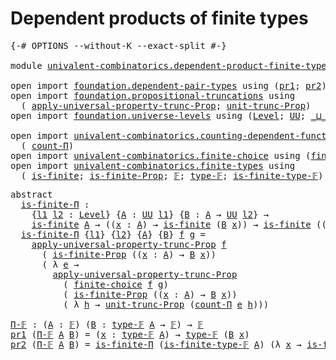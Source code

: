 # Dependent products of finite types

<pre class="Agda"><a id="47" class="Symbol">{-#</a> <a id="51" class="Keyword">OPTIONS</a> <a id="59" class="Pragma">--without-K</a> <a id="71" class="Pragma">--exact-split</a> <a id="85" class="Symbol">#-}</a>

<a id="90" class="Keyword">module</a> <a id="97" href="univalent-combinatorics.dependent-product-finite-types.html" class="Module">univalent-combinatorics.dependent-product-finite-types</a> <a id="152" class="Keyword">where</a>

<a id="159" class="Keyword">open</a> <a id="164" class="Keyword">import</a> <a id="171" href="foundation.dependent-pair-types.html" class="Module">foundation.dependent-pair-types</a> <a id="203" class="Keyword">using</a> <a id="209" class="Symbol">(</a><a id="210" href="foundation-core.dependent-pair-types.html#592" class="Field">pr1</a><a id="213" class="Symbol">;</a> <a id="215" href="foundation-core.dependent-pair-types.html#604" class="Field">pr2</a><a id="218" class="Symbol">)</a>
<a id="220" class="Keyword">open</a> <a id="225" class="Keyword">import</a> <a id="232" href="foundation.propositional-truncations.html" class="Module">foundation.propositional-truncations</a> <a id="269" class="Keyword">using</a>
  <a id="277" class="Symbol">(</a> <a id="279" href="foundation.propositional-truncations.html#5581" class="Function">apply-universal-property-trunc-Prop</a><a id="314" class="Symbol">;</a> <a id="316" href="foundation.propositional-truncations.html#2096" class="Function">unit-trunc-Prop</a><a id="331" class="Symbol">)</a>
<a id="333" class="Keyword">open</a> <a id="338" class="Keyword">import</a> <a id="345" href="foundation.universe-levels.html" class="Module">foundation.universe-levels</a> <a id="372" class="Keyword">using</a> <a id="378" class="Symbol">(</a><a id="379" href="Agda.Primitive.html#597" class="Postulate">Level</a><a id="384" class="Symbol">;</a> <a id="386" href="foundation-core.universe-levels.html#222" class="Primitive">UU</a><a id="388" class="Symbol">;</a> <a id="390" href="Agda.Primitive.html#810" class="Primitive Operator">_⊔_</a><a id="393" class="Symbol">)</a>

<a id="396" class="Keyword">open</a> <a id="401" class="Keyword">import</a> <a id="408" href="univalent-combinatorics.counting-dependent-function-types.html" class="Module">univalent-combinatorics.counting-dependent-function-types</a> <a id="466" class="Keyword">using</a>
  <a id="474" class="Symbol">(</a> <a id="476" href="univalent-combinatorics.counting-dependent-function-types.html#1758" class="Function">count-Π</a><a id="483" class="Symbol">)</a>
<a id="485" class="Keyword">open</a> <a id="490" class="Keyword">import</a> <a id="497" href="univalent-combinatorics.finite-choice.html" class="Module">univalent-combinatorics.finite-choice</a> <a id="535" class="Keyword">using</a> <a id="541" class="Symbol">(</a><a id="542" href="univalent-combinatorics.finite-choice.html#3449" class="Function">finite-choice</a><a id="555" class="Symbol">)</a>
<a id="557" class="Keyword">open</a> <a id="562" class="Keyword">import</a> <a id="569" href="univalent-combinatorics.finite-types.html" class="Module">univalent-combinatorics.finite-types</a> <a id="606" class="Keyword">using</a>
  <a id="614" class="Symbol">(</a> <a id="616" href="univalent-combinatorics.finite-types.html#3651" class="Function">is-finite</a><a id="625" class="Symbol">;</a> <a id="627" href="univalent-combinatorics.finite-types.html#3560" class="Function">is-finite-Prop</a><a id="641" class="Symbol">;</a> <a id="643" href="univalent-combinatorics.finite-types.html#4042" class="Function">𝔽</a><a id="644" class="Symbol">;</a> <a id="646" href="univalent-combinatorics.finite-types.html#4090" class="Function">type-𝔽</a><a id="652" class="Symbol">;</a> <a id="654" href="univalent-combinatorics.finite-types.html#4141" class="Function">is-finite-type-𝔽</a><a id="670" class="Symbol">)</a>
</pre>
<pre class="Agda"><a id="685" class="Keyword">abstract</a>
  <a id="is-finite-Π"></a><a id="696" href="univalent-combinatorics.dependent-product-finite-types.html#696" class="Function">is-finite-Π</a> <a id="708" class="Symbol">:</a>
    <a id="714" class="Symbol">{</a><a id="715" href="univalent-combinatorics.dependent-product-finite-types.html#715" class="Bound">l1</a> <a id="718" href="univalent-combinatorics.dependent-product-finite-types.html#718" class="Bound">l2</a> <a id="721" class="Symbol">:</a> <a id="723" href="Agda.Primitive.html#597" class="Postulate">Level</a><a id="728" class="Symbol">}</a> <a id="730" class="Symbol">{</a><a id="731" href="univalent-combinatorics.dependent-product-finite-types.html#731" class="Bound">A</a> <a id="733" class="Symbol">:</a> <a id="735" href="foundation-core.universe-levels.html#222" class="Primitive">UU</a> <a id="738" href="univalent-combinatorics.dependent-product-finite-types.html#715" class="Bound">l1</a><a id="740" class="Symbol">}</a> <a id="742" class="Symbol">{</a><a id="743" href="univalent-combinatorics.dependent-product-finite-types.html#743" class="Bound">B</a> <a id="745" class="Symbol">:</a> <a id="747" href="univalent-combinatorics.dependent-product-finite-types.html#731" class="Bound">A</a> <a id="749" class="Symbol">→</a> <a id="751" href="foundation-core.universe-levels.html#222" class="Primitive">UU</a> <a id="754" href="univalent-combinatorics.dependent-product-finite-types.html#718" class="Bound">l2</a><a id="756" class="Symbol">}</a> <a id="758" class="Symbol">→</a>
    <a id="764" href="univalent-combinatorics.finite-types.html#3651" class="Function">is-finite</a> <a id="774" href="univalent-combinatorics.dependent-product-finite-types.html#731" class="Bound">A</a> <a id="776" class="Symbol">→</a> <a id="778" class="Symbol">((</a><a id="780" href="univalent-combinatorics.dependent-product-finite-types.html#780" class="Bound">x</a> <a id="782" class="Symbol">:</a> <a id="784" href="univalent-combinatorics.dependent-product-finite-types.html#731" class="Bound">A</a><a id="785" class="Symbol">)</a> <a id="787" class="Symbol">→</a> <a id="789" href="univalent-combinatorics.finite-types.html#3651" class="Function">is-finite</a> <a id="799" class="Symbol">(</a><a id="800" href="univalent-combinatorics.dependent-product-finite-types.html#743" class="Bound">B</a> <a id="802" href="univalent-combinatorics.dependent-product-finite-types.html#780" class="Bound">x</a><a id="803" class="Symbol">))</a> <a id="806" class="Symbol">→</a> <a id="808" href="univalent-combinatorics.finite-types.html#3651" class="Function">is-finite</a> <a id="818" class="Symbol">((</a><a id="820" href="univalent-combinatorics.dependent-product-finite-types.html#820" class="Bound">x</a> <a id="822" class="Symbol">:</a> <a id="824" href="univalent-combinatorics.dependent-product-finite-types.html#731" class="Bound">A</a><a id="825" class="Symbol">)</a> <a id="827" class="Symbol">→</a> <a id="829" href="univalent-combinatorics.dependent-product-finite-types.html#743" class="Bound">B</a> <a id="831" href="univalent-combinatorics.dependent-product-finite-types.html#820" class="Bound">x</a><a id="832" class="Symbol">)</a>
  <a id="836" href="univalent-combinatorics.dependent-product-finite-types.html#696" class="Function">is-finite-Π</a> <a id="848" class="Symbol">{</a><a id="849" href="univalent-combinatorics.dependent-product-finite-types.html#849" class="Bound">l1</a><a id="851" class="Symbol">}</a> <a id="853" class="Symbol">{</a><a id="854" href="univalent-combinatorics.dependent-product-finite-types.html#854" class="Bound">l2</a><a id="856" class="Symbol">}</a> <a id="858" class="Symbol">{</a><a id="859" href="univalent-combinatorics.dependent-product-finite-types.html#859" class="Bound">A</a><a id="860" class="Symbol">}</a> <a id="862" class="Symbol">{</a><a id="863" href="univalent-combinatorics.dependent-product-finite-types.html#863" class="Bound">B</a><a id="864" class="Symbol">}</a> <a id="866" href="univalent-combinatorics.dependent-product-finite-types.html#866" class="Bound">f</a> <a id="868" href="univalent-combinatorics.dependent-product-finite-types.html#868" class="Bound">g</a> <a id="870" class="Symbol">=</a>
    <a id="876" href="foundation.propositional-truncations.html#5581" class="Function">apply-universal-property-trunc-Prop</a> <a id="912" href="univalent-combinatorics.dependent-product-finite-types.html#866" class="Bound">f</a>
      <a id="920" class="Symbol">(</a> <a id="922" href="univalent-combinatorics.finite-types.html#3560" class="Function">is-finite-Prop</a> <a id="937" class="Symbol">((</a><a id="939" href="univalent-combinatorics.dependent-product-finite-types.html#939" class="Bound">x</a> <a id="941" class="Symbol">:</a> <a id="943" href="univalent-combinatorics.dependent-product-finite-types.html#859" class="Bound">A</a><a id="944" class="Symbol">)</a> <a id="946" class="Symbol">→</a> <a id="948" href="univalent-combinatorics.dependent-product-finite-types.html#863" class="Bound">B</a> <a id="950" href="univalent-combinatorics.dependent-product-finite-types.html#939" class="Bound">x</a><a id="951" class="Symbol">))</a>
      <a id="960" class="Symbol">(</a> <a id="962" class="Symbol">λ</a> <a id="964" href="univalent-combinatorics.dependent-product-finite-types.html#964" class="Bound">e</a> <a id="966" class="Symbol">→</a>
        <a id="976" href="foundation.propositional-truncations.html#5581" class="Function">apply-universal-property-trunc-Prop</a>
          <a id="1022" class="Symbol">(</a> <a id="1024" href="univalent-combinatorics.finite-choice.html#3449" class="Function">finite-choice</a> <a id="1038" href="univalent-combinatorics.dependent-product-finite-types.html#866" class="Bound">f</a> <a id="1040" href="univalent-combinatorics.dependent-product-finite-types.html#868" class="Bound">g</a><a id="1041" class="Symbol">)</a>
          <a id="1053" class="Symbol">(</a> <a id="1055" href="univalent-combinatorics.finite-types.html#3560" class="Function">is-finite-Prop</a> <a id="1070" class="Symbol">((</a><a id="1072" href="univalent-combinatorics.dependent-product-finite-types.html#1072" class="Bound">x</a> <a id="1074" class="Symbol">:</a> <a id="1076" href="univalent-combinatorics.dependent-product-finite-types.html#859" class="Bound">A</a><a id="1077" class="Symbol">)</a> <a id="1079" class="Symbol">→</a> <a id="1081" href="univalent-combinatorics.dependent-product-finite-types.html#863" class="Bound">B</a> <a id="1083" href="univalent-combinatorics.dependent-product-finite-types.html#1072" class="Bound">x</a><a id="1084" class="Symbol">))</a>
          <a id="1097" class="Symbol">(</a> <a id="1099" class="Symbol">λ</a> <a id="1101" href="univalent-combinatorics.dependent-product-finite-types.html#1101" class="Bound">h</a> <a id="1103" class="Symbol">→</a> <a id="1105" href="foundation.propositional-truncations.html#2096" class="Function">unit-trunc-Prop</a> <a id="1121" class="Symbol">(</a><a id="1122" href="univalent-combinatorics.counting-dependent-function-types.html#1758" class="Function">count-Π</a> <a id="1130" href="univalent-combinatorics.dependent-product-finite-types.html#964" class="Bound">e</a> <a id="1132" href="univalent-combinatorics.dependent-product-finite-types.html#1101" class="Bound">h</a><a id="1133" class="Symbol">)))</a>

<a id="Π-𝔽"></a><a id="1138" href="univalent-combinatorics.dependent-product-finite-types.html#1138" class="Function">Π-𝔽</a> <a id="1142" class="Symbol">:</a> <a id="1144" class="Symbol">(</a><a id="1145" href="univalent-combinatorics.dependent-product-finite-types.html#1145" class="Bound">A</a> <a id="1147" class="Symbol">:</a> <a id="1149" href="univalent-combinatorics.finite-types.html#4042" class="Function">𝔽</a><a id="1150" class="Symbol">)</a> <a id="1152" class="Symbol">(</a><a id="1153" href="univalent-combinatorics.dependent-product-finite-types.html#1153" class="Bound">B</a> <a id="1155" class="Symbol">:</a> <a id="1157" href="univalent-combinatorics.finite-types.html#4090" class="Function">type-𝔽</a> <a id="1164" href="univalent-combinatorics.dependent-product-finite-types.html#1145" class="Bound">A</a> <a id="1166" class="Symbol">→</a> <a id="1168" href="univalent-combinatorics.finite-types.html#4042" class="Function">𝔽</a><a id="1169" class="Symbol">)</a> <a id="1171" class="Symbol">→</a> <a id="1173" href="univalent-combinatorics.finite-types.html#4042" class="Function">𝔽</a>
<a id="1175" href="foundation-core.dependent-pair-types.html#592" class="Field">pr1</a> <a id="1179" class="Symbol">(</a><a id="1180" href="univalent-combinatorics.dependent-product-finite-types.html#1138" class="Function">Π-𝔽</a> <a id="1184" href="univalent-combinatorics.dependent-product-finite-types.html#1184" class="Bound">A</a> <a id="1186" href="univalent-combinatorics.dependent-product-finite-types.html#1186" class="Bound">B</a><a id="1187" class="Symbol">)</a> <a id="1189" class="Symbol">=</a> <a id="1191" class="Symbol">(</a><a id="1192" href="univalent-combinatorics.dependent-product-finite-types.html#1192" class="Bound">x</a> <a id="1194" class="Symbol">:</a> <a id="1196" href="univalent-combinatorics.finite-types.html#4090" class="Function">type-𝔽</a> <a id="1203" href="univalent-combinatorics.dependent-product-finite-types.html#1184" class="Bound">A</a><a id="1204" class="Symbol">)</a> <a id="1206" class="Symbol">→</a> <a id="1208" href="univalent-combinatorics.finite-types.html#4090" class="Function">type-𝔽</a> <a id="1215" class="Symbol">(</a><a id="1216" href="univalent-combinatorics.dependent-product-finite-types.html#1186" class="Bound">B</a> <a id="1218" href="univalent-combinatorics.dependent-product-finite-types.html#1192" class="Bound">x</a><a id="1219" class="Symbol">)</a>
<a id="1221" href="foundation-core.dependent-pair-types.html#604" class="Field">pr2</a> <a id="1225" class="Symbol">(</a><a id="1226" href="univalent-combinatorics.dependent-product-finite-types.html#1138" class="Function">Π-𝔽</a> <a id="1230" href="univalent-combinatorics.dependent-product-finite-types.html#1230" class="Bound">A</a> <a id="1232" href="univalent-combinatorics.dependent-product-finite-types.html#1232" class="Bound">B</a><a id="1233" class="Symbol">)</a> <a id="1235" class="Symbol">=</a> <a id="1237" href="univalent-combinatorics.dependent-product-finite-types.html#696" class="Function">is-finite-Π</a> <a id="1249" class="Symbol">(</a><a id="1250" href="univalent-combinatorics.finite-types.html#4141" class="Function">is-finite-type-𝔽</a> <a id="1267" href="univalent-combinatorics.dependent-product-finite-types.html#1230" class="Bound">A</a><a id="1268" class="Symbol">)</a> <a id="1270" class="Symbol">(λ</a> <a id="1273" href="univalent-combinatorics.dependent-product-finite-types.html#1273" class="Bound">x</a> <a id="1275" class="Symbol">→</a> <a id="1277" href="univalent-combinatorics.finite-types.html#4141" class="Function">is-finite-type-𝔽</a> <a id="1294" class="Symbol">(</a><a id="1295" href="univalent-combinatorics.dependent-product-finite-types.html#1232" class="Bound">B</a> <a id="1297" href="univalent-combinatorics.dependent-product-finite-types.html#1273" class="Bound">x</a><a id="1298" class="Symbol">))</a>
</pre>